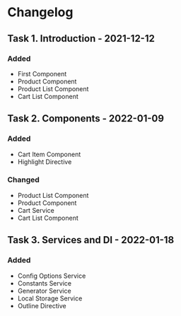 # Changelog
## Task 1. Introduction - 2021-12-12
### Added
- First Component
- Product Component
- Product List Component
- Cart List Component

## Task 2. Components - 2022-01-09
### Added
- Cart Item Component
- Highlight Directive

### Changed
- Product List Component
- Product Component
- Cart Service
- Cart List Component

## Task 3. Services and DI - 2022-01-18
### Added
- Config Options Service
- Constants Service
- Generator Service
- Local Storage Service
- Outline Directive
